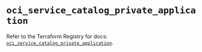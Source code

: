 # `oci_service_catalog_private_application`

Refer to the Terraform Registry for docs: [`oci_service_catalog_private_application`](https://registry.terraform.io/providers/hashicorp/oci/7.19.0/docs/resources/service_catalog_private_application).
